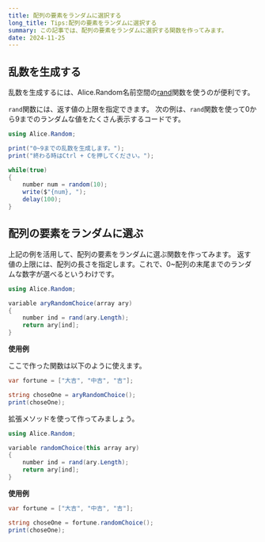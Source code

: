 ```yaml
---
title: 配列の要素をランダムに選択する
long_title: Tips:配列の要素をランダムに選択する
summary: この記事では、配列の要素をランダムに選択する関数を作ってみます。
date: 2024-11-25
---
```


## 乱数を生成する
乱数を生成するには、Alice.Random名前空間の[rand](../../api/alice/random/rand.md)関数を使うのが便利です。

`rand`関数には、返す値の上限を指定できます。
次の例は、`rand`関数を使って0から9までのランダムな値をたくさん表示するコードです。

```cs title="AliceScript"
using Alice.Random;

print("0~9までの乱数を生成します。");
print("終わる時はCtrl + Cを押してください。");

while(true)
{
    number num = random(10);
    write($"{num}, ");
    delay(100);
}
```

## 配列の要素をランダムに選ぶ
上記の例を活用して、配列の要素をランダムに選ぶ関数を作ってみます。
返す値の上限には、配列の長さを指定します。これで、0~配列の末尾までのランダムな数字が選べるというわけです。

```cs title="AliceScript"
using Alice.Random;

variable aryRandomChoice(array ary)
{
    number ind = rand(ary.Length);
    return ary[ind];
}
```

**使用例**

ここで作った関数は以下のように使えます。

```cs title="AliceScript"
var fortune = ["大吉", "中吉", "吉"];

string choseOne = aryRandomChoice();
print(choseOne);
```

拡張メソッドを使って作ってみましょう。

```cs title="AliceScript"
using Alice.Random;

variable randomChoice(this array ary)
{
    number ind = rand(ary.Length);
    return ary[ind];
}
```

**使用例**

```cs title="AliceScript"
var fortune = ["大吉", "中吉", "吉"];

string choseOne = fortune.randomChoice();
print(choseOne);
```
